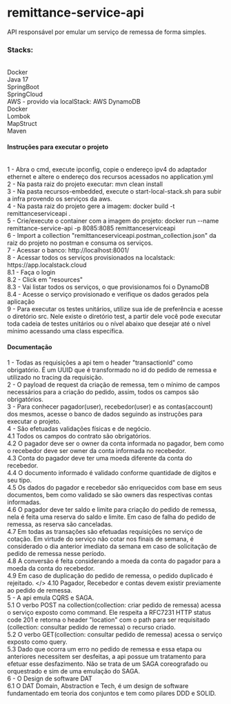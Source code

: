 # <h1>remittance-service-api</h1>

<p>API responsável por emular um serviço de remessa de forma simples.</p>

<h3><p>Stacks:</p></h3>
</br>
Docker
</br>
Java 17
</br>
SpringBoot
</br>
SpringCloud
</br>
AWS - provido via localStack: AWS DynamoDB
</br>
Docker
</br>
Lombok
</br>
MapStruct
</br>
Maven
</br>

<h4><p> Instruções para executar o projeto</p></h4>
</br>
1 - Abra o cmd, execute ipconfig, copie o endereço ipv4 do adaptador ethernet e 
altere o endereço dos recursos acessados no application.yml
</br>
2 - Na pasta raiz do projeto executar: mvn clean install
</br>
3 - Na pasta recursos-embedded, execute o start-local-stack.sh para subir
a infra provendo os serviços da aws.
</br>
4 - Na pasta raiz do projeto gere a imagem: docker build -t remittanceserviceapi .
</br>
5 - Crie/execute o container com a imagem do projeto: docker run --name remittance-service-api -p 8085:8085 remittanceserviceapi
</br>
6 - Import a collection "remittanceserviceapi.postman_collection.json" da raiz do projeto no postman e consuma os serviços.
</br>
7 - Acessar o banco: http://localhost:8001/
</br>
8 - Acessar todos os serviços provisionados na localstack: https://app.localstack.cloud
</br>
8.1 - Faça o login
</br>
8.2 - Click em "resources"
</br>
8.3 - Vai listar todos os serviços, o que provisionamos foi o DynamoDB
</br>
8.4 - Acesse o serviço provisionado e verifique os dados gerados pela aplicação
</br>
9 - Para executar os testes unitários, utilize sua ide de preferência e acesse o diretório src. Nele existe o diretório test, a partir dele você pode executar toda cadeia de testes unitários ou o nível abaixo que desejar até o nível mínimo acessando uma class específica.

<h4><p> Documentação </p></h4>

 1 - Todas as requisições a api tem o header "transactionId" como obrigatório. 
 É um UUID que é transformado no id do pedido de remessa e utilizado no tracing
 da requisição.
</br>
 2 - O payload de request da criação de remessa, tem o mínimo de campos necessários
 para a criação do pedido, assim, todos os campos são obrigatórios.
</br>
 3 - Para conhecer pagador(user), recebedor(user) e as contas(account) dos mesmos, 
 acesse o banco de dados seguindo as instruções para executar o projeto.
</br> 
 4 - São efetuadas validações físicas e de negócio.
</br>
    4.1 Todos os campos do contrato são obrigatórios.
</br>
 4.2 O pagador deve ser o owner da conta informada no pagador, bem como o 
recebedor deve ser owner da conta informada no recebedor.
 </br>
    4.3 Conta do pagador deve ter uma moeda diferente da conta do recebedor.
 </br>
 4.4 O documento informado é validado conforme quantidade de dígitos e seu tipo.
 </br>
 4.5 Os dados do pagador e recebedor são enriquecidos com base em seus 
 documentos, bem como validado se são owners das respectivas contas informadas.
 <br>
 4.6 O pagador deve ter saldo e limite para criação do pedido de remessa, 
 nela é feita uma reserva do saldo e limite. Em caso de falha do pedido de 
 remessa, as reserva são canceladas.
 </br>
 4.7 Em todas as transações são efetuadas requisições no serviço de cotação.
 Em virtude do serviço não cotar nos finais de semana, é considerado o dia 
 anterior imediato da semana em caso de solicitação de pedido de remessa nesse
 período.
</br>
4.8 A conversão é feita considerando a moeda da conta do pagador para a moeda
da conta do recebedor.
</br>
4.9 Em caso de duplicação do pedido de remessa, o pedido duplicado é rejeitado.
</>
4.10 Pagador, Recebedor e contas devem existir previamente ao pedido de remessa.
</br>
5 - A api emula CQRS e SAGA.
</br>
5.1 O verbo POST na collection(collection: criar pedido de remessa) acessa 
 o serviço exposto como command. Ele respeita a RFC7231 HTTP status code 201 
 e retorna o header "location" com o path para ser requisitado
 (collection: consultar pedido de remessa) o recurso criado.
</br>
5.2 O verbo GET(collection: consultar pedido de remessa) acessa o serviço
 exposto como query.
 </br>
 5.3 Dado que ocorra um erro no pedido de remessa e essa etapa ou anteriores
 necessitem ser desfeitas, a api possue um tratamento para efetuar esse
 desfazimento. Não se trata de um SAGA coreografado ou orquestrado e sim de
 uma emulação do SAGA.
<br>
6 - O Design de software DAT
<br>
6.1 O DAT Domain, Abstraction e Tech, é um design de software fundamentado em
teoria dos conjuntos e tem como pilares DDD e SOLID.